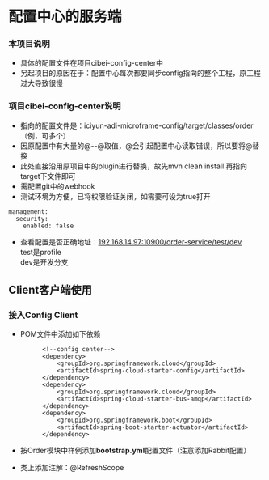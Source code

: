 # 配置中心的服务端
### 本项目说明
* 具体的配置文件在项目cibei-config-center中
* 另起项目的原因在于：配置中心每次都要同步config指向的整个工程，原工程过大导致很慢
### 项目cibei-config-center说明
* 指向的配置文件是：iciyun-adi-microframe-config/target/classes/order（例，可多个）
* 因原配置中有大量的@--@取值，@会引起配置中心读取错误，所以要将@替换
* 此处直接沿用原项目中的plugin进行替换，故先mvn clean install 再指向target下文件即可
* 需配置git中的webhook
* 测试环境为方便，已将权限验证关闭，如需要可设为true打开

~~~
management:
  security:
    enabled: false
~~~

* 查看配置是否正确地址：[192.168.14.97:10900/order-service/test/dev](192.168.14.97:10900/order-service/test/dev)  
  test是profile  
  dev是开发分支


## Client客户端使用

### 接入Config Client
* POM文件中添加如下依赖

  ~~~
        <!--config center-->
        <dependency>
            <groupId>org.springframework.cloud</groupId>
            <artifactId>spring-cloud-starter-config</artifactId>
        </dependency>
        <dependency>
            <groupId>org.springframework.cloud</groupId>
            <artifactId>spring-cloud-starter-bus-amqp</artifactId>
        </dependency>
        <dependency>
            <groupId>org.springframework.boot</groupId>
            <artifactId>spring-boot-starter-actuator</artifactId>
        </dependency>
  ~~~

* 按Order模块中样例添加**bootstrap.yml**配置文件（注意添加Rabbit配置）

* 类上添加注解：@RefreshScope

